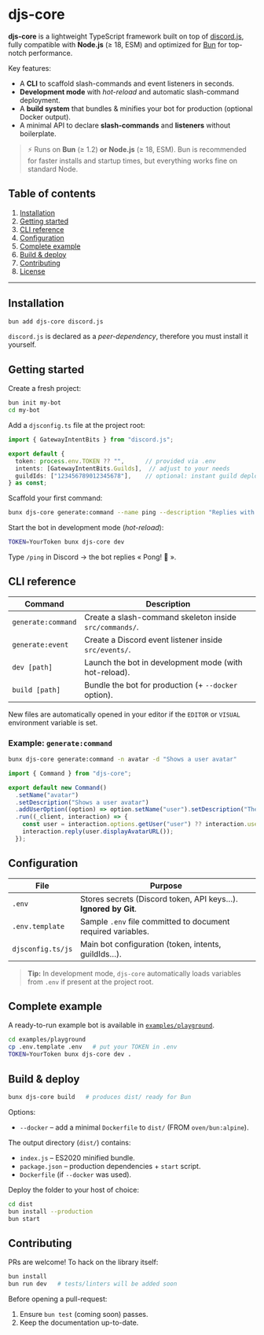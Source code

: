 # djs-core

**djs-core** is a lightweight TypeScript framework built on top of [discord.js](https://discord.js.org), fully compatible with **Node.js** (≥ 18, ESM) and optimized for [Bun](https://bun.sh) for top-notch performance.

Key features:

* A **CLI** to scaffold slash-commands and event listeners in seconds.
* **Development mode** with *hot-reload* and automatic slash-command deployment.
* A **build system** that bundles & minifies your bot for production (optional Docker output).
* A minimal API to declare **slash-commands** and **listeners** without boilerplate.

> ⚡️ Runs on **Bun** (≥ 1.2) **or** **Node.js** (≥ 18, ESM). Bun is recommended for faster installs and startup times, but everything works fine on standard Node.

## Table of contents

1. [Installation](#installation)  
2. [Getting started](#getting-started)  
3. [CLI reference](#cli-reference)  
4. [Configuration](#configuration)  
5. [Complete example](#complete-example)  
6. [Build & deploy](#build--deploy)  
7. [Contributing](#contributing)  
8. [License](#license)

---

## Installation

```bash
bun add djs-core discord.js
```

`discord.js` is declared as a *peer-dependency*, therefore you must install it yourself.

## Getting started

Create a fresh project:

```bash
bun init my-bot
cd my-bot
```

Add a `djsconfig.ts` file at the project root:

```ts
import { GatewayIntentBits } from "discord.js";

export default {
  token: process.env.TOKEN ?? "",      // provided via .env
  intents: [GatewayIntentBits.Guilds],  // adjust to your needs
  guildIds: ["123456789012345678"],    // optional: instant guild deployment
} as const;
```

Scaffold your first command:

```bash
bunx djs-core generate:command --name ping --description "Replies with Pong!"
```

Start the bot in development mode (*hot-reload*):

```bash
TOKEN=YourToken bunx djs-core dev
```

Type `/ping` in Discord → the bot replies « Pong! 🏓 ».

## CLI reference

| Command | Description |
|---------|-------------|
| `generate:command` | Create a slash-command skeleton inside `src/commands/`. |
| `generate:event`   | Create a Discord event listener inside `src/events/`. |
| `dev [path]`       | Launch the bot in development mode (with hot-reload). |
| `build [path]`     | Bundle the bot for production (+ `--docker` option). |

New files are automatically opened in your editor if the `EDITOR` or `VISUAL` environment variable is set.

### Example: `generate:command`

```bash
bunx djs-core generate:command -n avatar -d "Shows a user avatar"
```

```ts
import { Command } from "djs-core";

export default new Command()
  .setName("avatar")
  .setDescription("Shows a user avatar")
  .addUserOption((option) => option.setName("user").setDescription("The user to show the avatar of").setRequired(false))
  .run((_client, interaction) => {
    const user = interaction.options.getUser("user") ?? interaction.user;
    interaction.reply(user.displayAvatarURL());
  });
```

## Configuration

| File | Purpose |
|------|---------|
| `.env` | Stores secrets (Discord token, API keys…). **Ignored by Git**. |
| `.env.template` | Sample `.env` file committed to document required variables. |
| `djsconfig.ts/js` | Main bot configuration (token, intents, guildIds…). |

> **Tip:** In development mode, `djs-core` automatically loads variables from `.env` if present at the project root.

## Complete example

A ready-to-run example bot is available in [`examples/playground`](./examples/playground).

```bash
cd examples/playground
cp .env.template .env   # put your TOKEN in .env
TOKEN=YourToken bunx djs-core dev .
```

## Build & deploy

```bash
bunx djs-core build   # produces dist/ ready for Bun
```

Options:

* `--docker` – add a minimal `Dockerfile` to `dist/` (FROM `oven/bun:alpine`).

The output directory (`dist/`) contains:

* `index.js` – ES2020 minified bundle.
* `package.json` – production dependencies + `start` script.
* `Dockerfile` (if `--docker` was used).

Deploy the folder to your host of choice:

```bash
cd dist
bun install --production
bun start
```

## Contributing

PRs are welcome! To hack on the library itself:

```bash
bun install
bun run dev   # tests/linters will be added soon
```

Before opening a pull-request:

1. Ensure `bun test` (coming soon) passes.
2. Keep the documentation up-to-date.